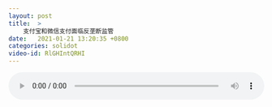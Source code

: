 ```yaml
---
layout: post
title:  >
    支付宝和微信支付面临反垄断监管
date:   2021-01-21 13:20:35 +0800
categories: solidot
video-id: RlGHIntQRHI
---
```


<audio src="/assets/15547478a15175ffd08f02d202d58471.mp3" style="width: 100%;" controls></audio>

